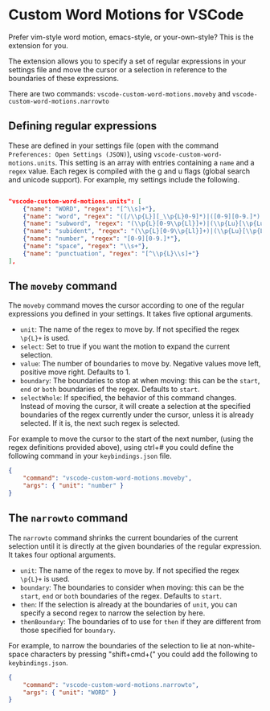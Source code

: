 # Custom Word Motions for VSCode

Prefer vim-style word motion, emacs-style, or your-own-style? This is the
extension for you.

The extension allows you to specify a set of regular expressions in your settings
file and move the cursor or a selection in reference to the boundaries of these
expressions.

There are two commands: `vscode-custom-word-motions.moveby` and
`vscode-custom-word-motions.narrowto`

## Defining regular expressions

These are defined in your settings file (open with the command `Preferences:
Open Settings (JSON)`), using `vscode-custom-word-motions.units`. This setting
is an array with entries containing a `name` and a `regex` value. Each regex is
compiled with the g and u flags (global search and unicode support). For
example, my settings include the following.

```json

"vscode-custom-word-motions.units": [
    {"name": "WORD", "regex": "[^\\s]+"},
    {"name": "word", "regex": "([/\\p{L}][_\\p{L}0-9]*)|([0-9][0-9.]*)|((?<=[\\s\\r\\n])[^\\p{L}^\\s]+(?=[\\s\\r\\n]))"},
    {"name": "subword", "regex": "(\\p{L}[0-9\\p{Ll}]+)|(\\p{Lu}[\\p{Lu}0-9]+(?!\\p{Ll}))|(\\p{L})|(_+)|([^\\p{L}^\\s^0-9])|([0-9][0-9.]*)"},
    {"name": "subident", "regex": "(\\p{L}[0-9\\p{Ll}]+)|(\\p{Lu}[\\p{Lu}0-9]+(?!\\p{Ll}))|(\\p{L})|([0-9][0-9.]*)"},
    {"name": "number", "regex": "[0-9][0-9.]*"},
    {"name": "space", "regex": "\\s+"},
    {"name": "punctuation", "regex": "[^\\p{L}\\s]+"}
],

```

## The `moveby` command

The `moveby` command moves the cursor according to one of the regular expressions
you defined in your settings. It takes five optional arguments.

- `unit`: The name of the regex to move by. If not specified
the regex `\p{L}+` is used.
- `select`: Set to true if you want the motion to expand the current selection.
- `value`: The number of boundaries to move by. Negative values move left,
  positive move right. Defaults to 1.
- `boundary`: The boundaries to stop at when moving: this can be the `start`,
  `end` or `both` boundaries of the regex. Defaults to `start`.
- `selectWhole`: If specified, the behavior of this command changes. Instead of
  moving the cursor, it will create a selection at the specified
  boundaries of the regex currently under the cursor, unless it is already
  selected. If it is, the next such regex is selected.

For example to move the cursor to the start of the next number, (using the regex
definitions provided above), using ctrl+# you could define the following
command in your `keybindings.json` file.

```json
{
    "command": "vscode-custom-word-motions.moveby",
    "args": { "unit": "number" }
}
```

## The `narrowto` command

The `narrowto` command shrinks the current boundaries of the current selection
until it is directly at the given boundaries of the regular expression. It
takes four optional arguments.

- `unit`: The name of the regex to move by. If not specified
  the regex `\p{L}+` is used.
- `boundary`: The boundaries to consider when moving: this can be the `start`,
  `end` or `both` boundaries of the regex. Defaults to `start`.
- `then`: If the selection is already at the boundaries of `unit`, you can
  specify a second regex to narrow the selection by here.
- `thenBoundary`: The boundaries of to use for `then` if they are different
from those specified for `boundary`.

For example, to narrow the boundaries of the selection to lie at non-white-space characters by
pressing "shift+cmd+(" you could add the following to `keybindings.json`.

```json
{
    "command": "vscode-custom-word-motions.narrowto",
    "args": { "unit": "WORD" }
}
```
